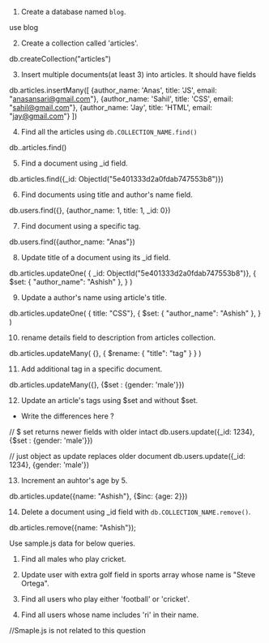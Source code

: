 1. Create a database named `blog`.

use blog

2. Create a collection called 'articles'.

db.createCollection("articles")

3. Insert multiple documents(at least 3) into articles. It should have fields

db.articles.insertMany([
  {author_name: 'Anas', title: 'JS', email: "anasansari@gmail.com"}, 
  {author_name: 'Sahil', title: 'CSS', email: "sahil@gmail.com"}, 
  {author_name: 'Jay', title: 'HTML', email: "jay@gmail.com"}
  ])


4. Find all the articles using `db.COLLECTION_NAME.find()`

db..articles.find()

5. Find a document using _id field.

db.articles.find({_id:  ObjectId("5e401333d2a0fdab747553b8")})

6. Find documents using title and author's name field.

db.users.find({}, {author_name: 1, title: 1, _id: 0})

7. Find document using a specific tag.

db.users.find({author_name: "Anas"})

8. Update title of a document using its _id field.

db.articles.updateOne(
   { _id:  ObjectId("5e401333d2a0fdab747553b8")},
   {
     $set: { "author_name": "Ashish" },
   }
)

9. Update a author's name using article's title.

db.articles.updateOne(
   { title: "CSS"},
   {
     $set: { "author_name": "Ashish" },
   }
)

10. rename details field to description from articles collection.

db.articles.updateMany( {}, { $rename: { "title": "tag" } } )

11. Add additional tag in a specific document.

db.articles.updateMany({}, {$set : {gender: 'male'}})

12. Update an article's tags using $set and without $set.
  - Write the differences here ?

  // $ set returns newer fields with older intact 
db.users.update({_id: 1234}, {$set : {gender: 'male'}})

// just object as update replaces older document
db.users.update({_id: 1234}, {gender: 'male'})

13. Increment an auhtor's age by 5.  

db.articles.update({name: "Ashish"}, {$inc: {age: 2}})

14. Delete a document using _id field with `db.COLLECTION_NAME.remove()`.

  db.articles.remove({name: "Ashish"});

Use sample.js data for below queries.

1. Find all males who play cricket.

2. Update user with extra golf field in sports array whose name is "Steve Ortega".

3. Find all users who play either 'football' or 'cricket'.

4. Find all users whose name includes 'ri' in their name.

//Smaple.js is not related to this question
